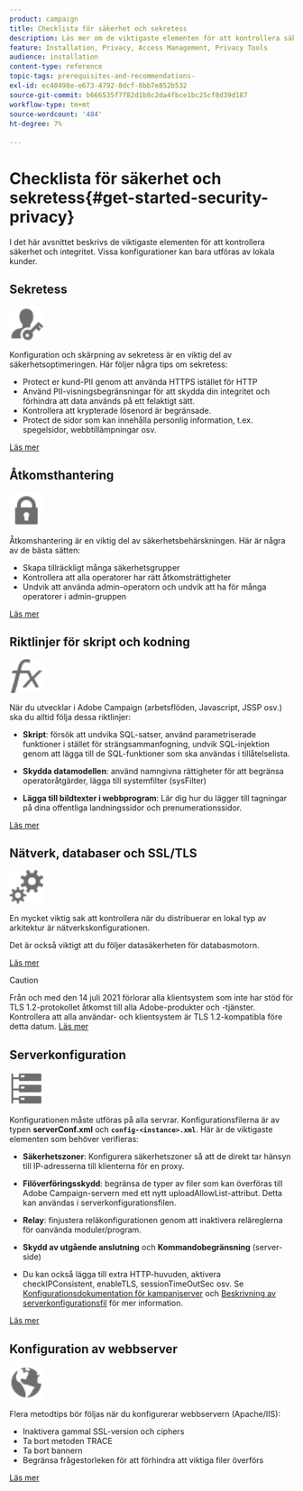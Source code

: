 ```yaml
---
product: campaign
title: Checklista för säkerhet och sekretess
description: Läs mer om de viktigaste elementen för att kontrollera säkerhet och integritet
feature: Installation, Privacy, Access Management, Privacy Tools
audience: installation
content-type: reference
topic-tags: prerequisites-and-recommendations-
exl-id: ec40498e-e673-4792-8dcf-8bb7e852b532
source-git-commit: b666535f7f82d1b8c2da4fbce1bc25cf8d39d187
workflow-type: tm+mt
source-wordcount: '484'
ht-degree: 7%

---
```


# Checklista för säkerhet och sekretess{#get-started-security-privacy}



I det här avsnittet beskrivs de viktigaste elementen för att kontrollera säkerhet och integritet. Vissa konfigurationer kan bara utföras av lokala kunder.

## Sekretess

<img src="assets/do-not-localize/icon_privacy.svg" width="60px">

Konfiguration och skärpning av sekretess är en viktig del av säkerhetsoptimeringen. Här följer några tips om sekretess:

* Protect er kund-PII genom att använda HTTPS istället för HTTP
* Använd PII-visningsbegränsningar för att skydda din integritet och förhindra att data används på ett felaktigt sätt.
* Kontrollera att krypterade lösenord är begränsade.
* Protect de sidor som kan innehålla personlig information, t.ex. spegelsidor, webbtillämpningar osv.

[Läs mer](../../installation/using/privacy.md)

## Åtkomsthantering

<img src="assets/do-not-localize/icon_access.svg" width="60px">

Åtkomshantering är en viktig del av säkerhetsbehärskningen. Här är några av de bästa sätten:

* Skapa tillräckligt många säkerhetsgrupper
* Kontrollera att alla operatorer har rätt åtkomsträttigheter
* Undvik att använda admin-operatorn och undvik att ha för många operatorer i admin-gruppen

[Läs mer](../../installation/using/access-management.md)

## Riktlinjer för skript och kodning

<img src="assets/do-not-localize/icon_scripting.svg" width="60px">

När du utvecklar i Adobe Campaign (arbetsflöden, Javascript, JSSP osv.) ska du alltid följa dessa riktlinjer:

* **Skript**: försök att undvika SQL-satser, använd parametriserade funktioner i stället för strängsammanfogning, undvik SQL-injektion genom att lägga till de SQL-funktioner som ska användas i tillåtelselista.

* **Skydda datamodellen**: använd namngivna rättigheter för att begränsa operatoråtgärder, lägga till systemfilter (sysFilter)

* **Lägga till bildtexter i webbprogram**: Lär dig hur du lägger till tagningar på dina offentliga landningssidor och prenumerationssidor.

[Läs mer](../../installation/using/scripting-coding-guidelines.md)

## Nätverk, databaser och SSL/TLS

<img src="assets/do-not-localize/icon_network.svg" width="60px">

En mycket viktig sak att kontrollera när du distribuerar en lokal typ av arkitektur är nätverkskonfigurationen.

Det är också viktigt att du följer datasäkerheten för databasmotorn.

[Läs mer](../../installation/using/network-database.md)

>[!CAUTION]
>
>Från och med den 14 juli 2021 förlorar alla klientsystem som inte har stöd för TLS 1.2-protokollet åtkomst till alla Adobe-produkter och -tjänster. Kontrollera att alla användar- och klientsystem är TLS 1.2-kompatibla före detta datum. [Läs mer](https://helpx.adobe.com/x-productkb/multi/eol-tls-support.html)

## Serverkonfiguration

<img src="assets/do-not-localize/icon_server.svg" width="60px">

Konfigurationen måste utföras på alla servrar. Konfigurationsfilerna är av typen **serverConf.xml** och **`config-<instance>.xml`**. Här är de viktigaste elementen som behöver verifieras:

* **Säkerhetszoner**: Konfigurera säkerhetszoner så att de direkt tar hänsyn till IP-adresserna till klienterna för en proxy.

* **Filöverföringsskydd**: begränsa de typer av filer som kan överföras till Adobe Campaign-servern med ett nytt uploadAllowList-attribut. Detta kan användas i serverkonfigurationsfilen.

* **Relay**: finjustera reläkonfigurationen genom att inaktivera reläreglerna för oanvända moduler/program.

* **Skydd av utgående anslutning** och **Kommandobegränsning** (server-side)

* Du kan också lägga till extra HTTP-huvuden, aktivera checkIPConsistent, enableTLS, sessionTimeOutSec osv. Se [Konfigurationsdokumentation för kampanjserver](../../installation/using/configuring-campaign-server.md) och [Beskrivning av serverkonfigurationsfil](../../installation/using/the-server-configuration-file.md) för mer information.

[Läs mer](../../installation/using/server-configuration.md)

## Konfiguration av webbserver

<img src="assets/do-not-localize/icon_web.svg" width="60px">

Flera metodtips bör följas när du konfigurerar webbservern (Apache/IIS):

* Inaktivera gammal SSL-version och ciphers
* Ta bort metoden TRACE
* Ta bort bannern
* Begränsa frågestorleken för att förhindra att viktiga filer överförs

[Läs mer](../../installation/using/web-server-configuration.md)
